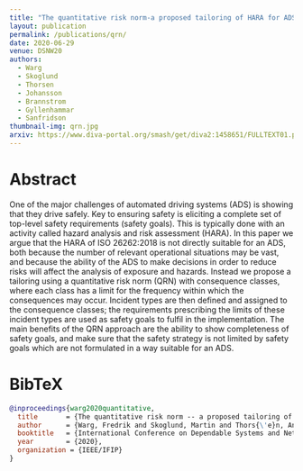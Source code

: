 ```yaml
---
title: "The quantitative risk norm-a proposed tailoring of HARA for ADS"
layout: publication
permalink: /publications/qrn/
date: 2020-06-29
venue: DSNW20
authors:
  - Warg
  - Skoglund
  - Thorsen
  - Johansson
  - Brannstrom
  - Gyllenhammar
  - Sanfridson
thumbnail-img: qrn.jpg
arxiv: https://www.diva-portal.org/smash/get/diva2:1458651/FULLTEXT01.pdf
---
```


# Abstract
One of the major challenges of automated driving systems (ADS) is showing that they drive safely. Key to ensuring safety is eliciting a complete set of top-level safety requirements (safety goals). This is typically done with an activity called hazard analysis and risk assessment (HARA). In this paper we argue that the HARA of ISO 26262:2018 is not directly suitable for an ADS, both because the number of relevant operational situations may be vast, and because the ability of the ADS to make decisions in order to reduce risks will affect the analysis of exposure and hazards. Instead we propose a tailoring using a quantitative risk norm (QRN) with consequence classes, where each class has a limit for the frequency within which the consequences may occur. Incident types are then defined and assigned to the consequence classes; the requirements prescribing the limits of these incident types are used as safety goals to fulfil in the implementation. The main benefits of the QRN approach are the ability to show completeness of safety goals, and make sure that the safety strategy is not limited by safety goals which are not formulated in a way suitable for an ADS.

# BibTeX
```bibtex
@inproceedings{warg2020quantitative,
  title       = {The quantitative risk norm -- a proposed tailoring of {HARA} for {ADS}},
  author      = {Warg, Fredrik and Skoglund, Martin and Thors{\'e}n, Anders and Johansson, Rolf and Br{\"a}nnstr{\"o}m, Mattias and Gyllenhammar, Magnus and Sanfridson, Martin},
  booktitle   = {International Conference on Dependable Systems and Networks Workshops (DSN-W)},
  year        = {2020},
  organization = {IEEE/IFIP}
}
```
